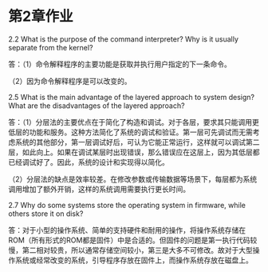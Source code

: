 # 第2章作业

2.2 What is the purpose of the command interpreter? Why is it usually separate from the kernel? 

答：（1）命令解释程序的主要功能是获取并执行用户指定的下一条命令。

（2）因为命令解释程序是可以改变的。

2.5 What is the main advantage of the layered approach to system design? What are the disadvantages of the layered approach? 

答：（1）分层法的主要优点在于简化了构造和调试。对于各层，要求其只能调用更低层的功能和服务。这种方法简化了系统的调试和验证。第一层可先调试而无需考虑系统的其他部分，第一层调试好后，可认为它能正常运行，这样就可以调试第二层，如此向上。如果在调试某层时出现错误，那么错误应在这层上，因为其低层都已经调试好了。因此，系统的设计和实现得以简化。

（2）分层法的缺点是效率较差。在修改参数或传输数据等场景下，每层都为系统调用增加了额外开销，这样的系统调用需要执行更长时间。

2.7 Why do some systems store the operating system in firmware, while others store it on disk? 

答：对于小型的操作系统、简单的支持硬件和耐用的操作，将操作系统存储在ROM（所有形式的ROM都是固件）中是合适的。但固件的问题是第一执行代码较慢，第二相对较贵，所以通常存储空间较小，第三是大多不可修改。故对于大型操作系统或经常改变的系统，引导程序存放在固件上，而操作系统存放在磁盘上。



